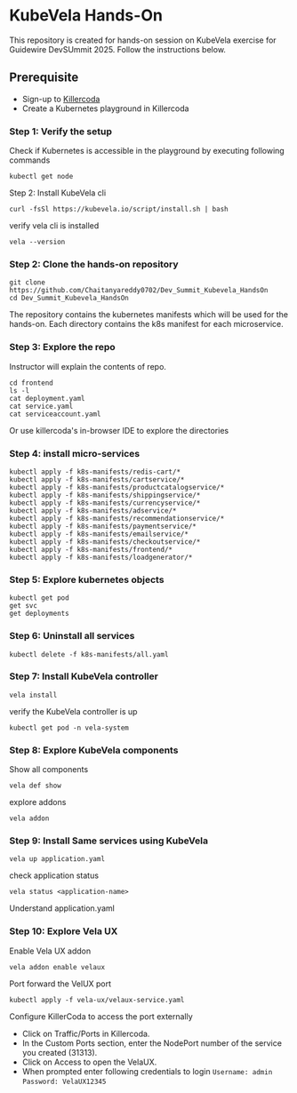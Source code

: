 # KubeVela Hands-On

This repository is created for hands-on session on KubeVela exercise for Guidewire DevSUmmit 2025. Follow the instructions below.

## Prerequisite

- Sign-up to [Killercoda](https://killercoda.com/)
- Create a Kubernetes playground in Killercoda

### Step 1: Verify the setup

Check if Kubernetes is accessible in the playground by executing following commands

    kubectl get node

Step 2: Install KubeVela cli

    curl -fsSl https://kubevela.io/script/install.sh | bash

verify vela cli is installed

    vela --version

### Step 2: Clone the hands-on repository

    git clone https://github.com/Chaitanyareddy0702/Dev_Summit_Kubevela_HandsOn
    cd Dev_Summit_Kubevela_HandsOn

The repository contains the kubernetes manifests which will be used for the hands-on.
Each directory contains the k8s manifest for each microservice.


### Step 3: Explore the repo

Instructor will explain the contents of repo.

    cd frontend
    ls -l
    cat deployment.yaml
    cat service.yaml
    cat serviceaccount.yaml

Or use killercoda's in-browser IDE to explore the directories

### Step 4: install micro-services

    kubectl apply -f k8s-manifests/redis-cart/*
    kubectl apply -f k8s-manifests/cartservice/*
    kubectl apply -f k8s-manifests/productcatalogservice/*
    kubectl apply -f k8s-manifests/shippingservice/*
    kubectl apply -f k8s-manifests/currencyservice/*
    kubectl apply -f k8s-manifests/adservice/*
    kubectl apply -f k8s-manifests/recommendationservice/*
    kubectl apply -f k8s-manifests/paymentservice/*
    kubectl apply -f k8s-manifests/emailservice/*
    kubectl apply -f k8s-manifests/checkoutservice/*
    kubectl apply -f k8s-manifests/frontend/*
    kubectl apply -f k8s-manifests/loadgenerator/*

### Step 5: Explore kubernetes objects

    kubectl get pod
    get svc
    get deployments

### Step 6: Uninstall all services

    kubectl delete -f k8s-manifests/all.yaml

### Step 7: Install KubeVela controller

    vela install

verify the KubeVela controller is up

    kubectl get pod -n vela-system

### Step 8: Explore KubeVela components

Show all components

    vela def show

explore addons

    vela addon

### Step 9: Install Same services using KubeVela

    vela up application.yaml

check application status

    vela status <application-name>

Understand application.yaml


### Step 10: Explore Vela UX

Enable Vela UX addon

    vela addon enable velaux

Port forward the VelUX port

    kubectl apply -f vela-ux/velaux-service.yaml

Configure KillerCoda to access the port externally

- Click on Traffic/Ports in Killercoda.
- In the Custom Ports section, enter the NodePort number of the service you created (31313).
- Click on Access to open the VelaUX.
- When prompted enter following credentials to login `Username: admin` `Password: VelaUX12345`